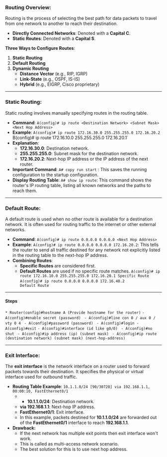 ### **Routing Overview**:

Routing is the process of selecting the best path for data packets to travel from one network to another to reach their destination.

- **Directly Connected Networks**: Denoted with a **Capital C**.
- **Static Routes**: Denoted with a **Capital S**.

**Three Ways to Configure Routes**:

1. **Static Routing**
2. **Default Routing**
3. **Dynamic Routing**
    - **Distance Vector** (e.g., RIP, IGRP)
    - **Link-State** (e.g., OSPF, IS-IS)
    - **Hybrid** (e.g., EIGRP, Cisco proprietary)

---
### **Static Routing**:

Static routing involves manually specifying routes in the routing table.

- **Command**: `A(config)# ip route <Destination Network> <Subnet Mask> <Next Hop Address>`
- **Example**: 
	`A(config)# ip route 172.16.30.0 255.255.255.0 172.16.20.2
	`B(config)# ip route 172.16.10.0 255.255.255.0 172.16.20.1`
- **Explanation**:
	- **172.16.30.0**: Destination network.
	- **255.255.255.0**: Subnet mask for the destination network.
	- **172.16.20.2**: Next-hop IP address or the IP address of the next router.
- **Important Command**:
	`A# copy run start` : This saves the running configuration to the startup configuration.
- **Display Routing Table**:
	`A# show ip route`: This command shows the router's IP routing table, listing all known networks and the paths to reach them.
---
### **Default Route**:

A default route is used when no other route is available for a destination network. It is often used for routing traffic to the internet or other external networks.

- **Command**:
	`A(config)# ip route 0.0.0.0 0.0.0.0 <Next Hop Address>`
- **Example**:
	`A(config)# ip route 0.0.0.0 0.0.0.0 172.16.20.2`: This tells the router to send all traffic destined for any network not explicitly listed in the routing table to the next-hop IP address.
- **Combining Routes**:
	- **Specific Routes** are considered first.
	- **Default Routes** are used if no specific route matches.
	`A(config)# ip route 172.16.10.0 255.255.255.0 172.16.20.1 Specific Route`
	`A(config)# ip route 0.0.0.0 0.0.0.0 172.16.40.2           Default Route`
---
#### **Steps** 
`* Router(config)#hostname A (Provide hostname for the router)` 
`- A(config)#enable secret (password) `
`- A(config)#line con 0 / aux 0 / vty 0 4 `
`- A(config)#password (password) `
`- A(config)#login - A(config)#exit` 
`- A(config)#interface (id like g0/0) `
`- A(config)#no shut `
`- A(config)#ip address (ip) (subnet mask) `
`- A(config)#ip route (destination network) (subnet mask) (next-hop-address)`

---
### **Exit Interface**:

The **exit interface** is the network interface on a router used to forward packets towards their destination. It specifies the physical or virtual interface used for outbound traffic.

- **Routing Table Example**:
	`10.1.1.0/24 [90/30720] via 192.168.1.1, 00:00:10, FastEthernet0/1`
	- - **10.1.1.0/24**: Destination network.
	- **via 192.168.1.1**: Next-hop IP address.
	- **FastEthernet0/1**: Exit interface.
	- In this example, packets destined for **10.1.1.0/24** are forwarded out of the **FastEthernet0/1** interface to reach **192.168.1.1**.
- **Drawback:**
	- If the next network has multiple exit points then exit interface won't work. 
	- This is called as multi-access network scenario.
	- The best solution for this is to use next hop address.


	



